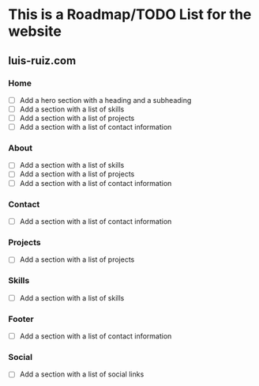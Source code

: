 # This is a Roadmap/TODO List for the website

## luis-ruiz.com

### Home

- [ ] Add a hero section with a heading and a subheading
- [ ] Add a section with a list of skills
- [ ] Add a section with a list of projects
- [ ] Add a section with a list of contact information

### About

- [ ] Add a section with a list of skills
- [ ] Add a section with a list of projects
- [ ] Add a section with a list of contact information

### Contact

- [ ] Add a section with a list of contact information  

### Projects

- [ ] Add a section with a list of projects

### Skills

- [ ] Add a section with a list of skills

### Footer

- [ ] Add a section with a list of contact information

### Social

- [ ] Add a section with a list of social links
